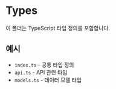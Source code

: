 # Types

이 폴더는 TypeScript 타입 정의를 포함합니다.

## 예시

- `index.ts` - 공통 타입 정의
- `api.ts` - API 관련 타입
- `models.ts` - 데이터 모델 타입

